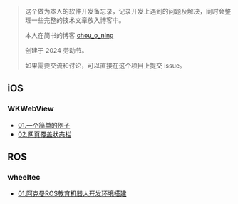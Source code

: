 > 这个做为本人的软件开发备忘录，记录开发上遇到的问题及解决，同时会整理一些完整的技术文章放入博客中。
>
> 本人在简书的博客 [chou_o_ning](https://www.jianshu.com/u/5eae5f4e525b)
>
> 创建于 2024 劳动节。
>
> 如果需要交流和讨论，可以直接在这个项目上提交 issue。

## iOS
### WKWebView
- [01.一个简单的例子](./iOS/WKWebView/01.一个简单的例子.md)
- [02.网页覆盖状态栏](./iOS/WKWebView/02.网页覆盖状态栏.md)

## ROS
### wheeltec
- [01.阿克曼ROS教育机器人开发环境搭建](./ROS/wheeltec/01.阿克曼ROS教育机器人开发环境搭建.md)

